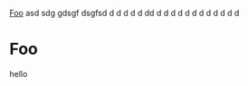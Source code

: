 [Foo](#foo)
asd
sdg
gdsgf
dsgfsd
d
d
d
d
d
dd
d
d
d
d
d
d
d
d
d
d
d
d



















































# Foo
hello
